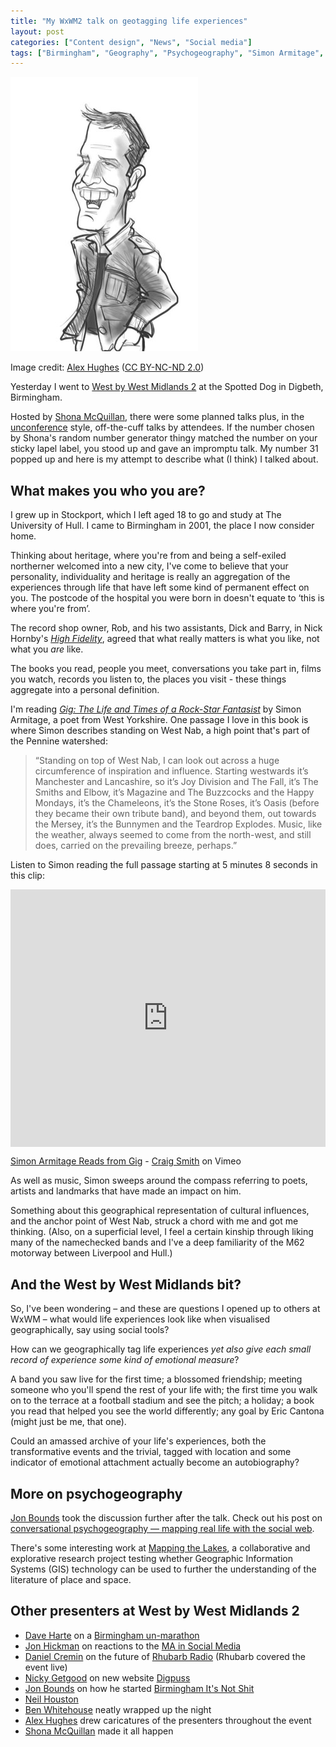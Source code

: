 ```yaml
---
title: "My WxWM2 talk on geotagging life experiences"
layout: post
categories: ["Content design", "News", "Social media"]
tags: ["Birmingham", "Geography", "Psychogeography", "Simon Armitage", "West By West Midlands", "West Midlands"]
---
```


![Caricature of me drawn by Alex Hughes](/assets/2009/05/gavin-wray-portrait-by-alex-hughes-web.jpg)

Image credit: [Alex Hughes](https://www.flickr.com/photos/nibster/3595054567/in/photolist-6tFAtr-6sr1Zt) ([CC BY-NC-ND 2.0](https://creativecommons.org/licenses/by-nc-nd/2.0/))

Yesterday I went to [West by West Midlands 2](http://wxwm.wordpress.com/) at the Spotted Dog in Digbeth, Birmingham.

Hosted by [Shona McQuillan](http://graphiquillan.wordpress.com/), there were some planned talks plus, in the [unconference](http://en.wikipedia.org/wiki/Unconference) style, off-the-cuff talks by attendees. If the number chosen by Shona's random number generator thingy matched the number on your sticky lapel label, you stood up and gave an impromptu talk. My number 31 popped up and here is my attempt to describe what (I think) I talked about.

## What makes you who you are?

I grew up in Stockport, which I left aged 18 to go and study at The University of Hull. I came to Birmingham in 2001, the place I now consider home.

Thinking about heritage, where you're from and being a self-exiled northerner welcomed into a new city, I've come to believe that your personality, individuality and heritage is really an aggregation of the experiences through life that have left some kind of permanent effect on you. The postcode of the hospital you were born in doesn't equate to ‘this is where you're from’.

The record shop owner, Rob, and his two assistants, Dick and Barry, in Nick Hornby's _[High Fidelity](http://www.penguin.co.uk/static/cs/uk/0/minisites/nickhornby/books/hf_extract.html)_, agreed that what really matters is what you like, not what you _are_ like.

The books you read, people you meet, conversations you take part in, films you watch, records you listen to, the places you visit - these things aggregate into a personal definition.

I'm reading _[Gig: The Life and Times of a Rock-Star Fantasist](http://www.simonarmitage.com/gig.html)_ by Simon Armitage, a poet from West Yorkshire. One passage I love in this book is where Simon describes standing on West Nab, a high point that's part of the Pennine watershed:

> “Standing on top of West Nab, I can look out across a huge circumference of inspiration and influence. Starting westwards it’s Manchester and Lancashire, so it’s Joy Division and The Fall, it’s The Smiths and Elbow, it’s Magazine and The Buzzcocks and the Happy Mondays, it’s the Chameleons, it’s the Stone Roses, it’s Oasis (before they became their own tribute band), and beyond them, out towards the Mersey, it’s the Bunnymen and the Teardrop Explodes. Music, like the weather, always seemed to come from the north-west, and still does, carried on the prevailing breeze, perhaps.”

Listen to Simon reading the full passage starting at 5 minutes 8 seconds in this clip:

<div style="padding:81.82% 0 0 0;position:relative;"><iframe src="https://player.vimeo.com/video/893427" style="position:absolute;top:0;left:0;width:100%;height:100%;" frameborder="0" allow="autoplay; fullscreen" allowfullscreen></iframe></div><script src="https://player.vimeo.com/api/player.js"></script>

[Simon Armitage Reads from Gig](https://vimeo.com/893427) - [Craig Smith](https://vimeo.com/user438357) on Vimeo

As well as music, Simon sweeps around the compass referring to poets, artists and landmarks that have made an impact on him.

Something about this geographical representation of cultural influences, and the anchor point of West Nab, struck a chord with me and got me thinking. (Also, on a superficial level, I feel a certain kinship through liking many of the namechecked bands and I've a deep familiarity of the M62 motorway between Liverpool and Hull.)

## And the West by West Midlands bit?

So, I've been wondering &ndash; and these are questions I opened up to others at WxWM &ndash; what would life experiences look like when visualised geographically, say using social tools?

How can we geographically tag life experiences _yet also give each small record of experience some kind of emotional measure_?

A band you saw live for the first time; a blossomed friendship; meeting someone who you'll spend the rest of your life with; the first time you walk on to the terrace at a football stadium and see the pitch; a holiday; a book you read that helped you see the world differently; any goal by Eric Cantona (might just be me, that one).

Could an amassed archive of your life's experiences, both the transformative events and the trivial, tagged with location and some indicator of emotional attachment actually become an autobiography?

## More on psychogeography

[Jon Bounds](http://www.jonbounds.co.uk) took the discussion further after the talk. Check out his post on [conversational psychogeography — mapping real life with the social web](http://www.jonbounds.co.uk/blog/612/conversational-psychogeography-%E2%80%94-mapping-real-life-with-the-social-web/).

There's some interesting work at [Mapping the Lakes](http://www.lancs.ac.uk/mappingthelakes/), a collaborative and explorative research project testing whether Geographic Information Systems (GIS) technology can be used to further the understanding of the literature of place and space.

## Other presenters at West by West Midlands 2

* [Dave Harte](http://daveharte.com/social-media/wxwm2-half-a-review/) on a [Birmingham un-marathon](http://www.slideshare.net/daveharte/running-at-marathon-pace-just-to-stand-still)
* [Jon Hickman](http://theplan.co.uk/) on reactions to the [MA in Social Media](http://www.bcu.ac.uk/pme/school-of-media/courses/social-media-pgcert-pgdip-ma)
* [Daniel Cremin](http://twitter.com/danielcrem) on the future of [Rhubarb Radio](http://www.rhubarbradio.com/) (Rhubarb covered the event live)
* [Nicky Getgood](http://getgoodguide.com/) on new website [Digpuss](http://digbeth.org/digpuss/)
* [Jon Bounds](http://www.jonbounds.co.uk) on how he started [Birmingham It's Not Shit](http://www.birminghamitsnotshit.co.uk/)
* [Neil Houston](http://food.rasga.co.uk/)
* [Ben Whitehouse](http://benjaminbrum.wordpress.com/) neatly wrapped up the night
* [Alex Hughes](http://alexhughescartoons.co.uk/) drew caricatures of the presenters throughout the event
* [Shona McQuillan](http://graphiquillan.wordpress.com/) made it all happen
